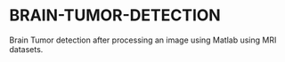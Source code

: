 # BRAIN-TUMOR-DETECTION
Brain Tumor detection after processing an image using Matlab using MRI datasets.
